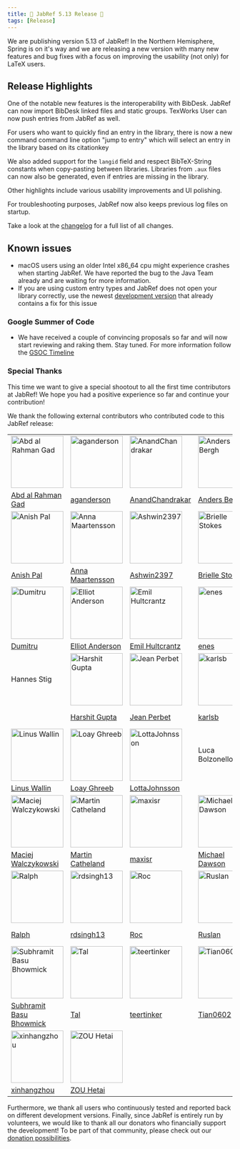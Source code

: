 ```yaml
---
title: 🌸 JabRef 5.13 Release 🌸
tags: [Release]
---
```


We are publishing version 5.13 of JabRef! In the Northern Hemisphere, Spring is on it's way and we are releasing a new version with many new features and bug fixes with a focus on improving the usability (not only) for LaTeX users.

## Release Highlights

One of the notable new features is the interoperability with BibDesk. JabRef can now import BibDesk linked files and static groups. TexWorks User can now push entries from JabRef as well.

For users who want to quickly find an entry in the library, there is now a new command command line option "jump to entry" which will select an entry in the library based on its citationkey

We also added support for the `langid` field and respect BibTeX-String constants when copy-pasting between libraries. Libraries from `.aux` files can now also be generated, even if entries are missing in the library.

Other highlights include various usability improvements and UI polishing.

For troubleshooting purposes, JabRef now also keeps previous log files on startup.

Take a look at the [changelog](https://github.com/JabRef/jabref/blob/main/CHANGELOG.md) for a full list of all changes.

## Known issues

- macOS users using an older Intel x86_64 cpu might experience crashes when starting JabRef. We have reported the bug to the Java Team already and are waiting for more information.
- If you are using custom entry types and JabRef does not open your library correctly, use the newest [development version](https://builds.jabref.org/main/) that already contains a fix for this issue

### Google Summer of Code

- We have received a couple of convincing proposals so far and will now start reviewing and raking them. Stay tuned. For more information follow the [GSOC Timeline](https://summerofcode.withgoogle.com/programs/2024)

### Special Thanks

This time we want to give a special shootout to all the first time contributors at JabRef! We hope you had a positive experience so far and continue your contribution!

We thank the following external contributors who contributed code to this JabRef release:

|  |  |  |  |  |  |
| --  | --  | --  | --  | --  | --  |
| [<img alt="Abd al Rahman Gad" src="https://avatars.githubusercontent.com/u/89566409?v=4&w=117" width="117">](https://github.com/AbdAlRahmanGad) | [<img alt="aganderson" src="https://avatars.githubusercontent.com/u/3792611?v=4&w=117" width="117">](https://github.com/aganderson) | [<img alt="AnandChandrakar" src="https://avatars.githubusercontent.com/u/44014985?v=4&w=117" width="117">](https://github.com/AnandChandrakar) | [<img alt="Anders Bergh" src="https://avatars.githubusercontent.com/u/12938?v=4&w=117" width="117">](https://github.com/anders) | [<img alt="Andreas Efstathiou" src="https://avatars.githubusercontent.com/u/95447662?v=4&w=117" width="117">](https://github.com/Skydrite) | [<img alt="Anirudhxx" src="https://avatars.githubusercontent.com/u/60311284?v=4&w=117" width="117">](https://github.com/Anirudhxx) |
| [Abd al Rahman Gad](https://github.com/AbdAlRahmanGad)                                                                                          | [aganderson](https://github.com/aganderson)                                                                                                     | [AnandChandrakar](https://github.com/AnandChandrakar)                                                                                           | [Anders Bergh](https://github.com/anders)                                                                                                       | [Andreas Efstathiou](https://github.com/Skydrite)                                                                                               | [Anirudhxx](https://github.com/Anirudhxx)                                                                                                       |
| [<img alt="Anish Pal" src="https://avatars.githubusercontent.com/u/55245782?v=4&w=117" width="117">](https://github.com/pal-anish) | [<img alt="Anna Maartensson" src="https://avatars.githubusercontent.com/u/120831475?v=4&w=117" width="117">](https://github.com/annamaartensson) | [<img alt="Ashwin2397" src="https://avatars.githubusercontent.com/u/47507403?v=4&w=117" width="117">](https://github.com/Ashwin2397) | [<img alt="Brielle Stokes" src="https://avatars.githubusercontent.com/u/113540137?v=4&w=117" width="117">](https://github.com/brielle5810) | [<img alt="burcukilic" src="https://avatars.githubusercontent.com/u/94201593?v=4&w=117" width="117">](https://github.com/burcukilic) | [<img alt="Dheeraj Singh" src="https://avatars.githubusercontent.com/u/112228200?v=4&w=117" width="117">](https://github.com/dhrax21) |
| [Anish Pal](https://github.com/pal-anish)                                                                                                        | [Anna Maartensson](https://github.com/annamaartensson)                                                                                           | [Ashwin2397](https://github.com/Ashwin2397)                                                                                                      | [Brielle Stokes](https://github.com/brielle5810)                                                                                                 | [burcukilic](https://github.com/burcukilic)                                                                                                      | [Dheeraj Singh](https://github.com/dhrax21)                                                                                                      |
| [<img alt="Dumitru" src="https://avatars.githubusercontent.com/u/150516959?v=4&w=117" width="117">](https://github.com/DumitruDruta) | [<img alt="Elliot Anderson" src="https://avatars.githubusercontent.com/u/9938?v=4&w=117" width="117">](https://github.com/elliot) | [<img alt="Emil Hultcrantz" src="https://avatars.githubusercontent.com/u/90456354?v=4&w=117" width="117">](https://github.com/Frequinzy) | [<img alt="enes" src="https://avatars.githubusercontent.com/u/22498532?v=4&w=117" width="117">](https://github.com/enes) | [<img alt="Filippa Nilsson" src="https://avatars.githubusercontent.com/u/75281470?v=4&w=117" width="117">](https://github.com/filippanilsson) | [<img alt="Gary Mejia" src="https://avatars.githubusercontent.com/u/50064854?v=4&w=117" width="117">](https://github.com/garymejia) |
| [Dumitru](https://github.com/DumitruDruta)                                                                                                    | [Elliot Anderson](https://github.com/elliot)                                                                                                  | [Emil Hultcrantz](https://github.com/Frequinzy)                                                                                               | [enes](https://github.com/enes)                                                                                                               | [Filippa Nilsson](https://github.com/filippanilsson)                                                                                          | [Gary Mejia](https://github.com/garymejia)                                                                                                    |
| Hannes Stig | [<img alt="Harshit Gupta" src="https://avatars.githubusercontent.com/u/72142248?v=4&w=117" width="117">](https://github.com/harsh1898) | [<img alt="Jean Perbet" src="https://avatars.githubusercontent.com/u/66010389?v=4&w=117" width="117">](https://github.com/JEANPRBT) | [<img alt="karlsb" src="https://avatars.githubusercontent.com/u/36365664?v=4&w=117" width="117">](https://github.com/karlsb) | [<img alt="Konstantinos Chanioglou" src="https://avatars.githubusercontent.com/u/25669636?v=4&w=117" width="117">](https://github.com/KonstantinosChanioglou) | [<img alt="lachiri" src="https://avatars.githubusercontent.com/u/6900797?v=4&w=117" width="117">](https://github.com/lachiri) |
|                                                                                                                                                               | [Harshit Gupta](https://github.com/harsh1898)                                                                                                                 | [Jean Perbet](https://github.com/JEANPRBT)                                                                                                                    | [karlsb](https://github.com/karlsb)                                                                                                                           | [Konstantinos Chanioglou](https://github.com/KonstantinosChanioglou)                                                                                          | [lachiri](https://github.com/lachiri)                                                                                                                         |
| [<img alt="Linus Wallin" src="https://avatars.githubusercontent.com/u/73783914?v=4&w=117" width="117">](https://github.com/LinusWallin) | [<img alt="Loay Ghreeb" src="https://avatars.githubusercontent.com/u/52158423?v=4&w=117" width="117">](https://github.com/LoayGhreeb) | [<img alt="LottaJohnsson" src="https://avatars.githubusercontent.com/u/35195355?v=4&w=117" width="117">](https://github.com/LottaJohnsson) | Luca Bolzonello | [<img alt="Luggas" src="https://avatars.githubusercontent.com/u/127773292?v=4&w=117" width="117">](https://github.com/Luggas4you) | [<img alt="lwlR" src="https://avatars.githubusercontent.com/u/47115057?v=4&w=117" width="117">](https://github.com/lwlR) |
| [Linus Wallin](https://github.com/LinusWallin)                                                                                             | [Loay Ghreeb](https://github.com/LoayGhreeb)                                                                                               | [LottaJohnsson](https://github.com/LottaJohnsson)                                                                                          |                                                                                                                                            | [Luggas](https://github.com/Luggas4you)                                                                                                    | [lwlR](https://github.com/lwlR)                                                                                                            |
| [<img alt="Maciej Walczykowski" src="https://avatars.githubusercontent.com/u/58429636?v=4&w=117" width="117">](https://github.com/MrMachiei) | [<img alt="Martin Catheland" src="https://avatars.githubusercontent.com/u/91327170?v=4&w=117" width="117">](https://github.com/martinctl) | [<img alt="maxisr" src="https://avatars.githubusercontent.com/u/98022983?v=4&w=117" width="117">](https://github.com/maxisr) | [<img alt="Michael Dawson" src="https://avatars.githubusercontent.com/u/61061178?v=4&w=117" width="117">](https://github.com/MKDJr) | [<img alt="Nitin Suresh" src="https://avatars.githubusercontent.com/u/12078268?v=4&w=117" width="117">](https://github.com/aqurilla) | [<img alt="Paisley5" src="https://avatars.githubusercontent.com/u/24858209?v=4&w=117" width="117">](https://github.com/Paisley5) |
| [Maciej Walczykowski](https://github.com/MrMachiei)                                                                                          | [Martin Catheland](https://github.com/martinctl)                                                                                             | [maxisr](https://github.com/maxisr)                                                                                                          | [Michael Dawson](https://github.com/MKDJr)                                                                                                   | [Nitin Suresh](https://github.com/aqurilla)                                                                                                  | [Paisley5](https://github.com/Paisley5)                                                                                                      |
| [<img alt="Ralph" src="https://avatars.githubusercontent.com/u/120181?v=4&w=117" width="117">](https://github.com/roc) | [<img alt="rdsingh13" src="https://avatars.githubusercontent.com/u/77103571?v=4&w=117" width="117">](https://github.com/rdsingh13) | [<img alt="Roc" src="https://avatars.githubusercontent.com/u/1844478?v=4&w=117" width="117">](https://github.com/ror3d) | [<img alt="Ruslan" src="https://avatars.githubusercontent.com/u/13097618?v=4&w=117" width="117">](https://github.com/InAnYan) | [<img alt="Sebastian Balzer" src="https://avatars.githubusercontent.com/u/120449829?v=4&w=117" width="117">](https://github.com/cardionaut) | [<img alt="shawn-jj" src="https://avatars.githubusercontent.com/u/134609685?v=4&w=117" width="117">](https://github.com/shawn-jj) |
| [Ralph](https://github.com/roc)                                                                                                             | [rdsingh13](https://github.com/rdsingh13)                                                                                                   | [Roc](https://github.com/ror3d)                                                                                                             | [Ruslan](https://github.com/InAnYan)                                                                                                        | [Sebastian Balzer](https://github.com/cardionaut)                                                                                           | [shawn-jj](https://github.com/shawn-jj)                                                                                                     |
| [<img alt="Subhramit Basu Bhowmick" src="https://avatars.githubusercontent.com/u/74734844?v=4&w=117" width="117">](https://github.com/subhramit) | [<img alt="Tal" src="https://avatars.githubusercontent.com/u/141598812?v=4&w=117" width="117">](https://github.com/u7492883) | [<img alt="teertinker" src="https://avatars.githubusercontent.com/u/8830305?v=4&w=117" width="117">](https://github.com/teertinker) | [<img alt="Tian0602" src="https://avatars.githubusercontent.com/u/64673408?v=4&w=117" width="117">](https://github.com/Tian0602) | [<img alt="u7282852" src="https://avatars.githubusercontent.com/u/141634726?v=4&w=117" width="117">](https://github.com/u7282852) | [<img alt="Vlad Dobre" src="https://avatars.githubusercontent.com/u/29517124?v=4&w=117" width="117">](https://github.com/vladdobre) |
| [Subhramit Basu Bhowmick](https://github.com/subhramit)                                                                                          | [Tal](https://github.com/u7492883)                                                                                                               | [teertinker](https://github.com/teertinker)                                                                                                      | [Tian0602](https://github.com/Tian0602)                                                                                                          | [u7282852](https://github.com/u7282852)                                                                                                          | [Vlad Dobre](https://github.com/vladdobre)                                                                                                       |
| [<img alt="xinhangzhou" src="https://avatars.githubusercontent.com/u/123058040?v=4&w=117" width="117">](https://github.com/xinhangzhou) | [<img alt="ZOU Hetai" src="https://avatars.githubusercontent.com/u/33616271?v=4&w=117" width="117">](https://github.com/JXNCTED) |  |  |  |  |
| [xinhangzhou](https://github.com/xinhangzhou)                                                                                           | [ZOU Hetai](https://github.com/JXNCTED)                                                                                                 |  |  |  |  |


Furthermore, we thank all users who continuously tested and reported back on different development versions.
Finally, since JabRef is entirely run by volunteers, we would like to thank all our donators who financially support the development! To be part of that community, please check out our [donation possibilities](https://github.com/JabRef/jabref/wiki/Donations).
